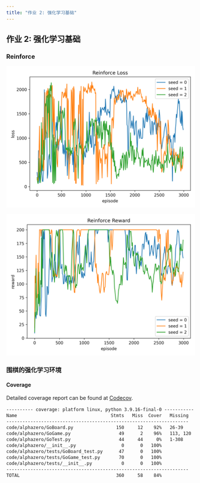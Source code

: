 ```yaml
---
title: "作业 2: 强化学习基础"
---
```


## 作业 2: 强化学习基础

### Reinforce

![Loss](./assets/policy_gradient/loss.png)

![Reward](./assets/policy_gradient/reward.png)

### 围棋的强化学习环境

#### Coverage

Detailed coverage report can be found at [Codecov](https://app.codecov.io/gh/liblaf/TinyAlphaZero/tree/main/hw2%2Fcode%2Falphazero).

```
---------- coverage: platform linux, python 3.9.16-final-0 -----------
Name                                   Stmts   Miss  Cover   Missing
--------------------------------------------------------------------
code/alphazero/GoBoard.py                150     12    92%   26-39
code/alphazero/GoGame.py                  49      2    96%   113, 120
code/alphazero/GoTest.py                  44     44     0%   1-308
code/alphazero/__init__.py                 0      0   100%
code/alphazero/tests/GoBoard_test.py      47      0   100%
code/alphazero/tests/GoGame_test.py       70      0   100%
code/alphazero/tests/__init__.py           0      0   100%
--------------------------------------------------------------------
TOTAL                                    360     58    84%
```
